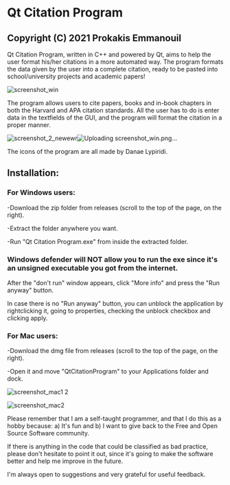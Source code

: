 # Qt Citation Program 
## Copyright (C) 2021 Prokakis Emmanouil

Qt Citation Program, written in C++ and powered by Qt, aims to help the user format his/her citations in a more automated way. The program formats the data given by the user into a complete citation, ready to be pasted into school/university projects and academic papers!

![screenshot_win](https://user-images.githubusercontent.com/89413115/143571574-1b83e7b6-83c6-4b52-87eb-e02229cef686.png)


The program allows users to cite papers, books and in-book chapters in both the Harvard and APA citation standards. All the user has to do is enter data in the textfields of the GUI, and the program will format the citation in a proper manner.

![screenshot_2_newewr](https://user-images.githubusercontent.com/89413115/141306958-e3f844c4-9c3b-4431-87f0-e440c22b9956.png)![Uploading screenshot_win.png…]()


The icons of the program are all made by Danae Lypiridi.
## Installation:

### For Windows users:

-Download the zip folder from releases (scroll to the top of the page, on the right).

-Extract the folder anywhere you want.

-Run "Qt Citation Program.exe" from inside the extracted folder.
### Windows defender will NOT allow you to run the exe since it's an unsigned executable you got from the internet.
After the "don't run" window appears, click "More info" and press the "Run anyway" button.

In case there is no "Run anyway" button, you can unblock the application by rightclicking it, going to properties, checking the unblock checkbox and clicking apply.

### For Mac users:

-Download the dmg file from releases (scroll to the top of the page, on the right).

-Open it and move "QtCitationProgram" to your Applications folder and dock.



![screenshot_mac1 2](https://user-images.githubusercontent.com/89413115/143571605-e1966e86-b371-472a-88de-da81a9ed4c13.png)


![screenshot_mac2](https://user-images.githubusercontent.com/89413115/141653820-8f2c9d21-d186-4b2a-9f8c-0921ae15fb93.png)


Please remember that I am a self-taught programmer, and that I do this as a hobby because: a) It's fun and b) I want to give back to the Free and Open Source Software community.

If there is anything in the code that could be classified as bad practice, please don't hesitate to point it out, since it's going to make the software better and help me improve in the future.

I'm always open to suggestions and very grateful for useful feedback.
